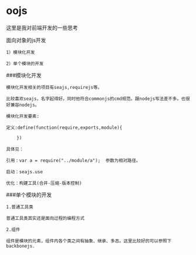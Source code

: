 oojs
====

这里是我对前端开发的一些思考

面向对象的js开发

	1）模块化开发

	2）单个模块的开发

###模块化开发
	
	模块化开发相关的项目有seajs,requirejs等。

	比较喜欢seajs，名字起得好。同时他符合commonjs的cmd规范。跟nodejs写法差不多。也很好兼容nodejs。

	模块化开发要素:

	定义:define(function(require,exports,module){

		})

	具体见：

	引用：var a = require("../module/a");  参数为相对路径。

	启动：seajs.use

	优化：构建工具(合并-压缩-版本控制)

###单个模块的开发

	1.普通工具类

	普通工具类其实还是面向过程的编程方式

	2.组件

	组件是模块的元素，组件内各个类之间有抽象、继承、多态。这里比较好的可以参照下backbonejs.




